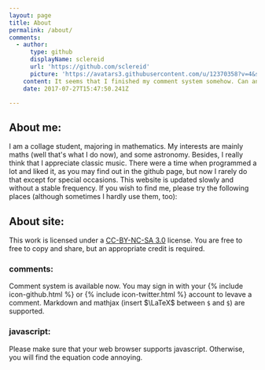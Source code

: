 ```yaml
---
layout: page
title: About
permalink: /about/
comments:
  - author:
      type: github
      displayName: sclereid
      url: 'https://github.com/sclereid'
      picture: 'https://avatars3.githubusercontent.com/u/12370358?v=4&s=73'
    content: It seems that I finished my comment system somehow. Can anyone see it?
    date: 2017-07-27T15:47:50.241Z

---
```


About me:
-------------

I am a collage student, majoring in mathematics. My interests are mainly maths (well that's what I do now), and some astronomy. Besides, I really think that I appreciate classic music. There were a time when programmed a lot and liked it, as you may find out in the github page, but now I rarely do that except for special occasions. This website is updated slowly and without a stable frequency. If you wish to find me, please try the following places (although sometimes I hardly use them, too):

About site:
-------------

This work is licensed under a <a href="https://creativecommons.org/licenses/by-nc-sa/3.0/">CC-BY-NC-SA 3.0</a> license. You are free to free to copy and share, but an appropriate credit is required.

### comments:

Comment system is available now. You may sign in with your {% include icon-github.html %} or {% include icon-twitter.html %} account to levave a comment. Markdown and mathjax (insert $\LaTeX$ between `$` and `$`) are supported.

### javascript:

Please make sure that your web browser supports javascript. Otherwise, you will find the equation code annoying.
